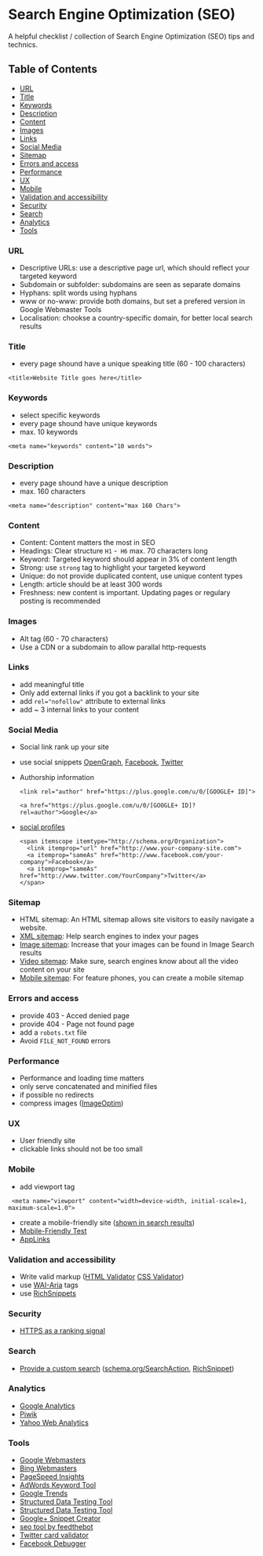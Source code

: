 # Search Engine Optimization (SEO)
A helpful checklist / collection of Search Engine Optimization (SEO) tips and technics.

## Table of Contents
* [URL](#url)
* [Title](#title)
* [Keywords](#keywords)
* [Description](#description)
* [Content](#content)
* [Images](#images)
* [Links](#links)
* [Social Media](#social-media)
* [Sitemap](#sitemap)
* [Errors and access](#errors-and-access)
* [Performance](#performance)
* [UX](#ux)
* [Mobile](#mobile)
* [Validation and accessibility](#Vvlidation-and-accessibility)
* [Security](#security)
* [Search](#search)
* [Analytics](#analytics)
* [Tools](#tools)

### URL
* Descriptive URLs: use a descriptive page url, which should reflect your targeted keyword
* Subdomain or subfolder: subdomains are seen as separate domains
* Hyphans: split words using hyphans
* www or no-www: provide both domains, but set a prefered version in Google Webmaster Tools
* Localisation: chookse a country-specific domain, for better local search results

### Title
* every page shound have a unique speaking title (60 - 100 characters)

```
<title>Website Title goes here</title>
```

### Keywords
* select specific keywords
* every page shound have unique keywords
* max. 10 keywords

```
<meta name="keywords" content="10 words">
```

### Description
* every page shound have a unique description
* max. 160 characters

```
<meta name="description" content="max 160 Chars">
```

### Content
* Content: Content matters the most in SEO
* Headings: Clear structure `H1` -` H6` max. 70 characters long
* Keyword: Targeted keyword should appear in 3% of content length
* Strong: use `strong` tag to highlight your targeted keyword
* Unique: do not provide duplicated content, use unique content types
* Length: article should be at least 300 words
* Freshness: new content is important. Updating pages or regulary posting is recommended

### Images
* Alt tag (60 - 70 characters)
* Use a CDN or a subdomain to allow parallal http-requests

### Links
* add meaningful title
* Only add external links if you got a backlink to your site
* add `rel="nofollow"` attribute to external links
* add ~ 3 internal links to your content

### Social Media
* Social link rank up your site
* use social snippets [OpenGraph](http://ogp.me/), [Facebook](https://developers.facebook.com/docs/sharing/best-practices), [Twitter](https://dev.twitter.com/cards/getting-started)
* Authorship information

  `<link rel="author" href="https://plus.google.com/u/0/[GOOGLE+ ID]">`

  `<a href="https://plus.google.com/u/0/[GOOGLE+ ID]?rel=author">Google</a>`
* [social profiles](https://developers.google.com/webmasters/structured-data/customize/social-profiles)

  ```
  <span itemscope itemtype="http://schema.org/Organization">
    <link itemprop="url" href="http://www.your-company-site.com">
    <a itemprop="sameAs" href="http://www.facebook.com/your-company">Facebook</a>
    <a itemprop="sameAs" href="http://www.twitter.com/YourCompany">Twitter</a>
  </span>
  ```

### Sitemap
* HTML sitemap: An HTML sitemap allows site visitors to easily navigate a website.
* [XML sitemap](https://support.google.com/webmasters/answer/183668): Help search engines to index your pages
* [Image sitemap](https://support.google.com/webmasters/answer/178636): Increase that your images can be found in Image Search results
* [Video sitemap](https://support.google.com/webmasters/answer/80471): Make sure, search engines know about all the video content on your site
* [Mobile sitemap](https://support.google.com/webmasters/answer/6082207): For feature phones, you can create a mobile sitemap

### Errors and access
* provide 403 - Acced denied page
* provide 404 - Page not found page
* add a `robots.txt` file
* Avoid `FILE_NOT_FOUND` errors

### Performance
* Performance and loading time matters
* only serve concatenated and minified files
* if possible no redirects
* compress images ([ImageOptim](https://imageoptim.com/))

### UX
* User friendly site
* clickable links should not be too small

### Mobile
* add viewport tag

```
 <meta name="viewport" content="width=device-width, initial-scale=1, maximum-scale=1.0">
 ```

* create a mobile-friendly site ([shown in search results](http://googlewebmastercentral.blogspot.be/2014/11/helping-users-find-mobile-friendly-pages.html))
* [Mobile-Friendly Test](https://www.google.com/webmasters/tools/mobile-friendly/)
* [AppLinks](http://applinks.org/documentation/)

### Validation and accessibility
* Write valid markup ([HTML Validator](http://validator.w3.org/) [CSS Validator](http://jigsaw.w3.org/css-validator/))
* use [WAI-Aria](http://www.w3.org/TR/wai-aria/) tags
* use [RichSnippets](http://schema.org/)

### Security
* [HTTPS as a ranking signal](http://googlewebmastercentral.blogspot.be/2014/08/https-as-ranking-signal.html)

### Search
* [Provide a custom search](https://developers.google.com/custom-search/) ([schema.org/SearchAction](http://schema.org/SearchAction), [RichSnippet](https://developers.google.com/webmasters/richsnippets/sitelinkssearch?utm_source=wmc-blog&utm_medium=direct-referral&utm_campaign=sitelinks-searchbox))

### Analytics
* [Google Analytics](http://www.google.com/analytics/)
* [Piwik](http://piwik.org/)
* [Yahoo Web Analytics]( (web.analytics.yahoo.com))

### Tools
* [Google Webmasters](https://www.google.com/webmasters/)
* [Bing Webmasters](http://www.bing.com/toolbox/webmaster)
* [PageSpeed Insights](https://developers.google.com/speed/pagespeed/insights/)
* [AdWords Keyword Tool](https://adwords.google.com/KeywordPlanner)
* [Google Trends](http://www.google.com/trends/)
* [Structured Data Testing Tool](http://www.google.com/webmasters/tools/richsnippets)
* [Structured Data Testing Tool](https://developers.google.com/structured-data/testing-tool/)
* [Google+ Snippet Creator](https://developers.google.com/+/web/snippet/)
* [seo tool by feedthebot](http://www.feedthebot.com/tools/)
* [Twitter card validator](https://cards-dev.twitter.com/validator)
* [Facebook Debugger](https://developers.facebook.com/tools/debug)
